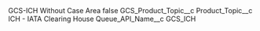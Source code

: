 <?xml version="1.0" encoding="UTF-8"?>
<CustomMetadata xmlns="http://soap.sforce.com/2006/04/metadata" xmlns:xsi="http://www.w3.org/2001/XMLSchema-instance" xmlns:xsd="http://www.w3.org/2001/XMLSchema">
    <label>GCS-ICH Without Case Area</label>
    <protected>false</protected>
    <values>
        <field>GCS_Product_Topic__c</field>
        <value xsi:nil="true"/>
    </values>
    <values>
        <field>Product_Topic__c</field>
        <value xsi:type="xsd:string">ICH - IATA Clearing House</value>
    </values>
    <values>
        <field>Queue_API_Name__c</field>
        <value xsi:type="xsd:string">GCS_ICH</value>
    </values>
</CustomMetadata>
